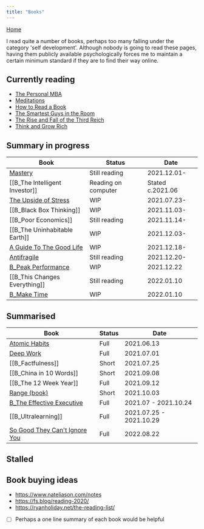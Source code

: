 ```yaml
---
title: "Books"
---
```

[Home](https://93jy.github.io/quartz/)

I read quite a number of books, perhaps too many falling under the category 'self development'. Although nobody is going to read these pages, having them publicly available psychologically forces me to maintain a certain minimum standard if they are to find their way online. 
## Currently reading
- [The Personal MBA](notes/B_The%20Personal%20MBA.md)
- [Meditations](notes/B_Meditations.md)
- [How to Read a Book](notes/B_How%20to%20Read%20a%20Book.md)
- [The Smartest Guys in the Room](notes/The%20Smartest%20Guys%20in%20the%20Room.md)
- [The Rise and Fall of the Third Reich](notes/B_The%20Rise%20and%20Fall%20of%20the%20Third%20Reich.md)
- [Think and Grow Rich](notes/B_Think%20and%20Grow%20Rich.md)
## Summary in progress
| Book                                                                        | Status              | Date             |
| --------------------------------------------------------------------------- | ------------------- | ---------------- |
| [Mastery](notes/B_Mastery.md)                                               | Still reading       | 2021.12.01-      |
| [[B_The Intelligent Investor]]                                              | Reading on computer | Stated c.2021.06 |
| [The Upside of Stress](notes/B_The%20Upside%20of%20Stress.md)               | WIP                 | 2021.07.23-      |
| [[B_Black Box Thinking]]                                                    | WIP                 | 2021.11.03-      |
| [[B_Poor Economics]]                                                        | Still reading       | 2021.11.14-      |
| [[B_The Uninhabitable Earth]]                                               | WIP                 | 2021.12.03-      |
| [A Guide To The Good Life](notes/B_A%20Guide%20To%20The%20Good%20Life.md) | WIP                 | 2021.12.18-      | 
| [Antifragile](notes/B_Antifragile.md)                                       | Still reading       | 2021.12.20-      |
| [B_Peak Performance](notes/B_Peak%20Performance.md)                         | WIP                 | 2021.12.22       |
| [[B_This Changes Everything]]                                               | Still reading       | 2022.01.10       |
| [B_Make Time](notes/B_Make%20Time.md)                                       | WIP                 | 2022.01.10       |

## Summarised
| Book                                                                                | Status | Date                    |
| ----------------------------------------------------------------------------------- | ------ | ----------------------- |
| [Atomic Habits](notes/B_Atomic%20Habits.md)                                         | Full   | 2021.06.13              |
| [Deep Work](notes/B_Deep%20Work.md)                                                 | Full   | 2021.07.01              |
| [[B_Factfulness]]                                                                   | Short  | 2021.07.25              |
| [[B_China in 10 Words]]                                                             | Short  | 2021.09.08              |
| [[B_The 12 Week Year]]                                                              | Full   | 2021.09.12              |
| [Range (book)](notes/B_Range.md)                                                    | Short  | 2021.10.03              |
| [B_The Effective Executive](notes/B_The%20Effective%20Executive.md)                                                       | Full   | 2021.07 - 2021.10.24    |
| [[B_Ultralearning]]                                                                 | Full   | 2021.07.25 - 2021.10.29 |
| [So Good They Can't Ignore You](notes/B_So%20Good%20They%20Can't%20Ignore%20You.md) | Full   | 2022.08.22              |

## Stalled 
 
## Book buying ideas
- https://www.nateliason.com/notes
- https://fs.blog/reading-2020/
- https://ryanholiday.net/the-reading-list/


- [ ] Perhaps a one line summary of each book would be helpful